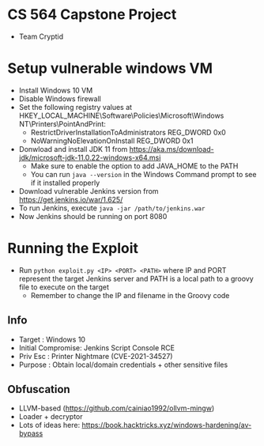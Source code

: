 
# CS 564 Capstone Project
- Team Cryptid

# Setup vulnerable windows VM
- Install Windows 10 VM
- Disable Windows firewall
- Set the following registry values at HKEY_LOCAL_MACHINE\Software\Policies\Microsoft\Windows NT\Printers\PointAndPrint:
    - RestrictDriverInstallationToAdministrators    REG_DWORD    0x0
    - NoWarningNoElevationOnInstall                 REG_DWORD    0x1
- Donwload and install JDK 11 from https://aka.ms/download-jdk/microsoft-jdk-11.0.22-windows-x64.msi
    - Make sure to enable the option to add JAVA_HOME to the PATH
    - You can run `java --version` in the Windows Command prompt to see if it installed properly
- Download vulnerable Jenkins version from https://get.jenkins.io/war/1.625/
- To run Jenkins, execute `java -jar /path/to/jenkins.war`
- Now Jenkins should be running on port 8080

# Running the Exploit
- Run `python exploit.py <IP> <PORT> <PATH>` where IP and PORT represent the target Jenkins server and PATH is a local path to a groovy file to execute on the target
    - Remember to change the IP and filename in the Groovy code

## Info
- Target            : Windows 10
- Initial Compromise: Jenkins Script Console RCE
- Priv Esc          : Printer Nightmare (CVE-2021-34527)
- Purpose           : Obtain local/domain credentials + other sensitive files

## Obfuscation
- LLVM-based (https://github.com/cainiao1992/ollvm-mingw)
- Loader + decryptor
- Lots of ideas here: https://book.hacktricks.xyz/windows-hardening/av-bypass
 
